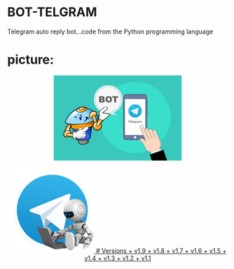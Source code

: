 # BOT-TELGRAM
Telegram auto reply bot...code from the Python programming language
# picture: 

<p align="center"><a href="https://github.com/ABN-BOOS"><img src="image_search_1627374855472.jpg" height='195' alt="ABN-BOOS">
<p align="center"><a href="https://github.com/ABN-BOOS"><img src="image_search_1627374865248.png" height='195' alt="ABN-BOOS">
# Versions
+ v1.9
+ v1.8
+ v1.7
+ v1.6
+ v1.5
+ v1.4
+ v1.3
+ v1.2
+ v1.1

